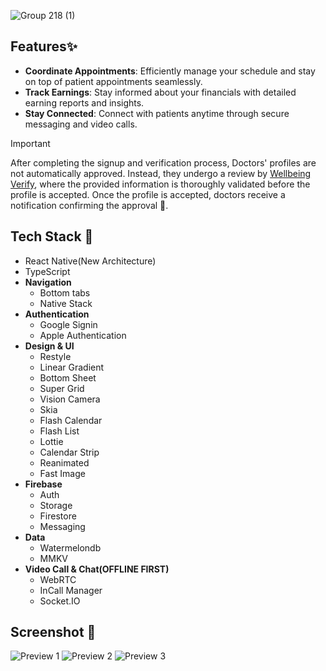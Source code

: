 ![Group 218 (1)](https://github.com/user-attachments/assets/7c871204-5660-42c6-ace5-efd0acc78ab8)

## Features✨
* **Coordinate Appointments**: Efficiently manage your schedule and stay on top of patient appointments seamlessly.
* **Track Earnings**: Stay informed about your financials with detailed earning reports and insights.
* **Stay Connected**: Connect with patients anytime through secure messaging and video calls.

> [!IMPORTANT]
> After completing the signup and verification process, Doctors' profiles are not automatically approved. Instead, they undergo a review by [Wellbeing Verify](https://github.com/abumubaarak/wellbeingverify), where the provided information is thoroughly validated before the profile is accepted. Once the profile is accepted, doctors receive a notification confirming the approval 🎉.

 ## Tech Stack 🔨
 - React Native(New Architecture)
 - TypeScript
 - **Navigation**
   - Bottom tabs
   - Native Stack  
 - **Authentication**
   - Google Signin
   - Apple Authentication
 - **Design & UI**
   - Restyle
   - Linear Gradient
   - Bottom Sheet
   - Super Grid
   - Vision Camera
   - Skia
   - Flash Calendar
   - Flash List
   - Lottie
   - Calendar Strip
   - Reanimated
   - Fast Image
 - **Firebase**
   - Auth
   - Storage
   - Firestore
   - Messaging
 - **Data**
   - Watermelondb
   - MMKV
 - **Video Call & Chat(OFFLINE FIRST)**
   - WebRTC
   - InCall Manager
   - Socket.IO
   
 ## Screenshot 📸
![Preview 1](https://github.com/user-attachments/assets/9beb19ff-0344-458a-8acf-99d9e835bcea)
![Preview 2](https://github.com/user-attachments/assets/472cd496-ae9e-437a-8ce9-d4cb8843cc46)
![Preview 3](https://github.com/user-attachments/assets/5c399350-3acf-4863-abcf-5c26bec42836)
